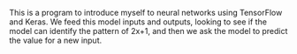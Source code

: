 This is a program to introduce myself to neural networks using TensorFlow and Keras. We feed this model inputs and outputs, looking to see if the model can identify the pattern of 2x+1, and then we ask the model to predict the value for a new input.
